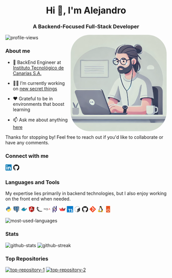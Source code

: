 <h1 align="center">Hi 👋, I'm Alejandro</h1>
<h3 align="center">A Backend-Focused Full-Stack Developer</h3>
<img align="right" style="border-radius: 20%;" height="300" src="./assets/dev.webp" alt=""/>

![profile-views](https://komarev.com/ghpvc/?username=alecurfon&label=Profile%20views&color=0e8aea&style=flat)

### About me

- 💼 BackEnd Engineer at [Instituto Tecnológico de Canarias S.A.](https://www.itccanarias.org)

- 👨‍💻 I’m currently working on [new secret things](./assets/secret.gif)

- ❤️ Grateful to be in environments that boost learning

- 📫 Ask me about anything [here](https://github.com/alecurfon/alecurfon/issues)

Thanks for stopping by! Feel free to reach out if you'd like to collaborate or have any comments.

### Connect with me

<code>[<img src="https://raw.githubusercontent.com/devicons/devicon/master/icons/linkedin/linkedin-original.svg" height="20"/>](https://linkedin.com/in/alecurfon "in/alecurfon")</code>
<code>[<img src="https://raw.githubusercontent.com/devicons/devicon/master/icons/github/github-original.svg" height="20"/>](https://github.com/alecurfon/alecurfon/issues "alecurfon")</code>

### Languages and Tools

My expertise lies primarily in backend technologies, but I also enjoy working on the front end when needed.

<code>[<img src="https://raw.githubusercontent.com/devicons/devicon/master/icons/python/python-original.svg" height="20"/>](https://python.org "Python")</code>
<code>[<img src="https://raw.githubusercontent.com/devicons/devicon/master/icons/postgresql/postgresql-original.svg" height="20"/>](https://www.postgresql.org/ "PostgreSQL")</code>
<code>[<img src="https://raw.githubusercontent.com/devicons/devicon/master/icons/docker/docker-original.svg" height="20"/>](https://www.docker.com/ "Docker")</code>
<code>[<img src="https://raw.githubusercontent.com/devicons/devicon/master/icons/angularjs/angularjs-original.svg" height="20"/>](https://angular.dev/ "Angular")</code>
<code>[<img src="https://raw.githubusercontent.com/devicons/devicon/master/icons/flask/flask-original.svg" height="20"/>](https://flask.palletsprojects.com/ "Flask")</code>
<code>[<img src="https://raw.githubusercontent.com/devicons/devicon/master/icons/sqlalchemy/sqlalchemy-original.svg" height="20"/>](https://www.sqlalchemy.org/ "SQLAlchemy")</code>
<code>[<img src="https://raw.githubusercontent.com/devicons/devicon/master/icons/pandas/pandas-original.svg" height="20"/>](https://pandas.pydata.org/ "Pandas")</code>
<code>[<img src="https://raw.githubusercontent.com/devicons/devicon/master/icons/streamlit/streamlit-original.svg" height="20"/>](https://streamlit.io/ "Streamlit")</code>
<code>[<img src="https://raw.githubusercontent.com/devicons/devicon/master/icons/typescript/typescript-original.svg" height="20"/>](https://www.typescriptlang.org/ "TypeScript")</code>
<code>[<img src="https://raw.githubusercontent.com/devicons/devicon/master/icons/bash/bash-original.svg" height="20"/>](https://www.gnu.org/software/bash/ "GNU")</code>
<code>[<img src="https://raw.githubusercontent.com/devicons/devicon/master/icons/github/github-original.svg" height="20"/>](https://github.com/ "GitHub")</code>
<code>[<img src="https://raw.githubusercontent.com/devicons/devicon/master/icons/git/git-original.svg" height="20"/>](https://git-scm.com/ "Git")</code>
<code>[<img src="https://raw.githubusercontent.com/devicons/devicon/master/icons/linux/linux-original.svg" height="20"/>](https://www.linux.org/ "Linux")</code>
<code>[<img src="https://raw.githubusercontent.com/devicons/devicon/master/icons/ubuntu/ubuntu-original.svg" height="20"/>](https://www.ubuntu.com/ "Ubuntu")</code>

![most-used-languages](https://github-readme-stats.vercel.app/api/top-langs/?username=alecurfon&layout=compact&theme=solarized-light)

### Stats

![github-stats](https://github-readme-stats.vercel.app/api?username=alecurfon&show_icons=true&include_all_commits=true&theme=solarized-light)
![github-streak](https://github-readme-streak-stats.herokuapp.com?user=alecurfon&hide_current_streak=true&hide_longest_streak=true&theme=solarized-light)

### Top Repositories

[![top-repository-1](https://github-readme-stats.vercel.app/api/pin/?username=alecurfon&repo=VegetADN-Server&theme=buefy)](https://github.com/alecurfon/VegetADN-Server)
[![top-repository-2](https://github-readme-stats.vercel.app/api/pin/?username=alecurfon&repo=VegetADN-Client&theme=buefy)](https://github.com/alecurfon/VegetADN-Client)
